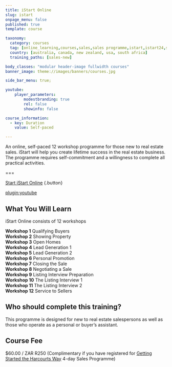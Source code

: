 ```yaml
---
title: iStart Online
slug: istart
onpage_menu: false
published: true
template: course

taxonomy:
  category: courses
  tag: [online_learning,courses,sales,sales programme,istart,istart24,sales consultants]
  country: [australia, canada, new zealand, usa, south africa]
  training_paths: [sales-new]

body_classes: "modular header-image fullwidth courses"
banner_image: theme://images/banners/courses.jpg

side_bar_menu: true;

youtube:
    player_parameters:
        modestbranding: true
        rel: false
        showinfo: false

course_information:
  - key: Duration
    value: Self-paced

---
```


An online, self-paced 12 workshop programme for those new to real estate sales. iStart will help you create lifetime success in the real estate business. The programme requires self-commitment and a willingness to complete all practical activities.

===

[Start iStart Online](/istart#pk_campaign=web-ARET.com&pk_kwd=OpenNewIStartOnline) {.button}

[plugin:youtube](https://www.youtube.com/watch?v=5hkyVoXiXhw)

## What You Will Learn
iStart Online consists of 12 workshops
<div class="g-grid">
  <div class="g-block size-1-2 pure-u-1-2">
  <strong>Workshop 1</strong> Qualifying Buyers<br/>
  <strong>Workshop 2</strong> Showing Property<br/>
  <strong>Workshop 3</strong> Open Homes<br/>
  <strong>Workshop 4</strong> Lead Generation 1<br/>
  <strong>Workshop 5</strong> Lead Generation 2<br/>
  <strong>Workshop 6</strong> Personal Promotion<br/>
  </div>
  <div class="g-block size-1-2 pure-u-1-2">
  <strong>Workshop 7</strong> Closing the Sale<br/>
  <strong>Workshop 8</strong> Negotiating a Sale<br/>
  <strong>Workshop 9</strong> Listing Interview Preparation<br/>
  <strong>Workshop 10</strong> The Listing Interview 1<br/>
  <strong>Workshop 11</strong> The Listing Interview 2<br/>
  <strong>Workshop 12</strong> Service to Sellers<br/>
  </div>
</div>

## Who should complete this training?
This programme is designed for new to real estate salespersons as well as those who operate as a personal or buyer’s assistant.

## Course Fee
$60.00 / ZAR R250  (Complimentary if you have registered for [Getting Started the Harcourts Way](/getting-started-the-harcourts-way) 4-day Sales Programme)
